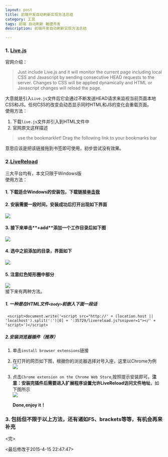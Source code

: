 ```yaml
---
layout: post
title: 前端开发自动刷新实现方法总结
category: 工具
tags: 前端 自动刷新 敏捷开发
description: 前端开发自动刷新实现方法总结

---
```


### 1. [Live.js](http://livejs.com/)  
官网介绍：

> Just include Live.js and it will monitor the current page including local CSS and Javascript by sending consecutive HEAD requests to the server. Changes to CSS will be applied dynamically and HTML or Javascript changes will reload the page.  

大意就是引入`Live.js`文件后它会通过不断发送HEAD请求来监视当前页面本地CSS和JS。任何CSS的改变会动态显示同时HTML和JS的变化会重载页面。  
使用方法：  
1. 下载`live.js`文件并引入到HTML文件中  
2. 官网原文这样描述  
	
> use the bookmarklet! Drag the following link to your bookmarks bar   
  
意思应该是把该链接拖到书签即可使用，初步尝试没有效果。

### 2.[LiveReload](http://livereload.com/)

三大平台均有，本文只限于Windows版  
使用方法：  
#### 1. 下载适合Windows的安装包，下载链接[单击我](http://download.livereload.com/windows/LiveReloadSetup.exe)  

#### 2. 安装需要一段时间，安装成功后打开出现如下界面  

![](http://i.imgur.com/gvnHYkC.png)  

#### 3. 接下来单击**+add**添加一个工作目录后如下图  

![](http://i.imgur.com/uTqdz4d.png)  

#### 4. 选中之前添加的目录，界面如下  

![](http://i.imgur.com/u25Pts2.png)  

#### 5. 注意红色矩形圈中部分  

![](http://i.imgur.com/MYgd76e.png)  
接下来有两种方法。  

##### 1. 一种是在HTML文件`<body>`前嵌入下面一段话  
 
	 <script>document.write('<script src="http://' + (location.host || 'localhost').split(':')[0] + ':35729/livereload.js?snipver=1"></' + 'script>')</script>  

##### 2.安装浏览器插件（推荐）  

1. 单击`install browser extensions`链接
2. 在打开的网页如下图，根据你的浏览器选择对号入座，这里以Chrome为例  
![](http://i.imgur.com/VFuKTbF.png)
3. 点击`Chrome extension on the Chrome Web Store`,按照提示安装即可。**注意：安装完插件后需要进入扩展程序设置允许LiveReload访问文件地址**，如下图所示  
![](http://i.imgur.com/OuCroL4.png)  

	**Done,enjoy it！**  

### 3. 包括但不限于以上方法，还有诸如**F5**、**brackets**等等，有机会再来补充  

<完>  

<最后修改于2015-4-15 22:47:47>